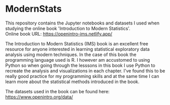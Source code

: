 # ModernStats
This repository contains the Jupyter notebooks and datasets I used when studying the online book 'Introduction to Modern Statistics'.  
Online book URL: https://openintro-ims.netlify.app/

The Introduction to Modern Statistics (IMS) book is an excellent free resource for anyone interested in learning statistical exploratory data analysis using modern techniques. In the case of this book the programming language used is R. I however am accustomed to using Python so when going through the lesssons in this book I use Python to recreate the analysis and visualizations in each chapter. I've found this to be really good practice for my programming skills and at the same time I can learn more about the statistical methods introduced in the book.

The datasets used in the book can be found here: https://www.openintro.org/data/
